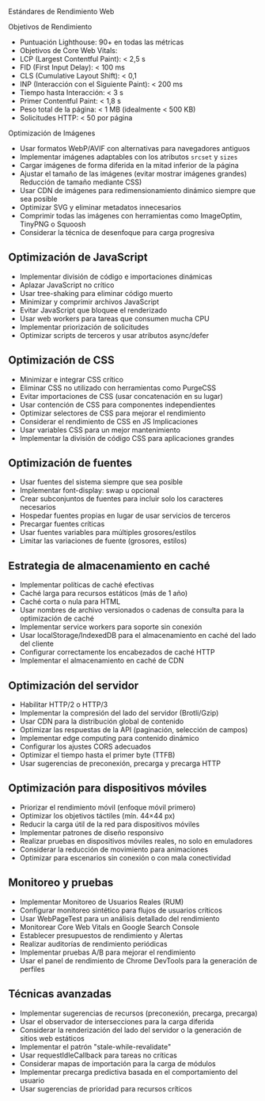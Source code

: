 Estándares de Rendimiento Web

Objetivos de Rendimiento

- Puntuación Lighthouse: 90+ en todas las métricas
- Objetivos de Core Web Vitals:
- LCP (Largest Contentful Paint): < 2,5 s
- FID (First Input Delay): < 100 ms
- CLS (Cumulative Layout Shift): < 0,1
- INP (Interacción con el Siguiente Paint): < 200 ms
- Tiempo hasta Interacción: < 3 s
- Primer Contentful Paint: < 1,8 s
- Peso total de la página: < 1 MB (idealmente < 500 KB)
- Solicitudes HTTP: < 50 por página

Optimización de Imágenes

- Usar formatos WebP/AVIF con alternativas para navegadores antiguos
- Implementar imágenes adaptables con los atributos `srcset` y `sizes`
- Cargar imágenes de forma diferida en la mitad inferior de la página
- Ajustar el tamaño de las imágenes (evitar mostrar imágenes grandes) Reducción de tamaño mediante CSS)
- Usar CDN de imágenes para redimensionamiento dinámico siempre que sea posible
- Optimizar SVG y eliminar metadatos innecesarios
- Comprimir todas las imágenes con herramientas como ImageOptim, TinyPNG o Squoosh
- Considerar la técnica de desenfoque para carga progresiva

## Optimización de JavaScript

- Implementar división de código e importaciones dinámicas
- Aplazar JavaScript no crítico
- Usar tree-shaking para eliminar código muerto
- Minimizar y comprimir archivos JavaScript
- Evitar JavaScript que bloquee el renderizado
- Usar web workers para tareas que consumen mucha CPU
- Implementar priorización de solicitudes
- Optimizar scripts de terceros y usar atributos async/defer

## Optimización de CSS

- Minimizar e integrar CSS crítico
- Eliminar CSS no utilizado con herramientas como PurgeCSS
- Evitar importaciones de CSS (usar concatenación en su lugar)
- Usar contención de CSS para componentes independientes
- Optimizar selectores de CSS para mejorar el rendimiento
- Considerar el rendimiento de CSS en JS Implicaciones
- Usar variables CSS para un mejor mantenimiento
- Implementar la división de código CSS para aplicaciones grandes

## Optimización de fuentes

- Usar fuentes del sistema siempre que sea posible
- Implementar font-display: swap u opcional
- Crear subconjuntos de fuentes para incluir solo los caracteres necesarios
- Hospedar fuentes propias en lugar de usar servicios de terceros
- Precargar fuentes críticas
- Usar fuentes variables para múltiples grosores/estilos
- Limitar las variaciones de fuente (grosores, estilos)

## Estrategia de almacenamiento en caché

- Implementar políticas de caché efectivas
- Caché larga para recursos estáticos (más de 1 año)
- Caché corta o nula para HTML
- Usar nombres de archivo versionados o cadenas de consulta para la optimización de caché
- Implementar service workers para soporte sin conexión
- Usar localStorage/IndexedDB para el almacenamiento en caché del lado del cliente
- Configurar correctamente los encabezados de caché HTTP
- Implementar el almacenamiento en caché de CDN

## Optimización del servidor

- Habilitar HTTP/2 o HTTP/3
- Implementar la compresión del lado del servidor (Brotli/Gzip)
- Usar CDN para la distribución global de contenido
- Optimizar las respuestas de la API (paginación, selección de campos)
- Implementar edge computing para contenido dinámico
- Configurar los ajustes CORS adecuados
- Optimizar el tiempo hasta el primer byte (TTFB)
- Usar sugerencias de preconexión, precarga y precarga HTTP

## Optimización para dispositivos móviles

- Priorizar el rendimiento móvil (enfoque móvil primero)
- Optimizar los objetivos táctiles (mín. 44×44 px)
- Reducir la carga útil de la red para dispositivos móviles
- Implementar patrones de diseño responsivo
- Realizar pruebas en dispositivos móviles reales, no solo en emuladores
- Considerar la reducción de movimiento para animaciones
- Optimizar para escenarios sin conexión o con mala conectividad

## Monitoreo y pruebas

- Implementar Monitoreo de Usuarios Reales (RUM)
- Configurar monitoreo sintético para flujos de usuarios críticos
- Usar WebPageTest para un análisis detallado del rendimiento
- Monitorear Core Web Vitals en Google Search Console
- Establecer presupuestos de rendimiento y Alertas
- Realizar auditorías de rendimiento periódicas
- Implementar pruebas A/B para mejorar el rendimiento
- Usar el panel de rendimiento de Chrome DevTools para la generación de perfiles

## Técnicas avanzadas

- Implementar sugerencias de recursos (preconexión, precarga, precarga)
- Usar el observador de intersecciones para la carga diferida
- Considerar la renderización del lado del servidor o la generación de sitios web estáticos
- Implementar el patrón "stale-while-revalidate"
- Usar requestIdleCallback para tareas no críticas
- Considerar mapas de importación para la carga de módulos
- Implementar precarga predictiva basada en el comportamiento del usuario
- Usar sugerencias de prioridad para recursos críticos